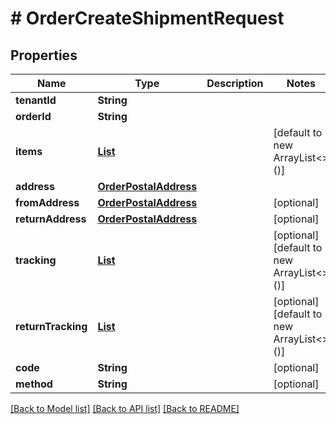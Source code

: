 # # OrderCreateShipmentRequest


## Properties 


Name | Type | Description | Notes
------------ | ------------- | ------------- | -------------
**tenantId**| **String** |   |
**orderId**| **String** |   |
**items**| [**List<OrderShipmentItem>**](OrderShipmentItem.md) |   | [default to new ArrayList<>()]
**address**| [**OrderPostalAddress**](OrderPostalAddress.md) |   |
**fromAddress**| [**OrderPostalAddress**](OrderPostalAddress.md) |   | [optional]
**returnAddress**| [**OrderPostalAddress**](OrderPostalAddress.md) |   | [optional]
**tracking**| [**List<ShipmentTracking>**](ShipmentTracking.md) |   | [optional] [default to new ArrayList<>()]
**returnTracking**| [**List<ShipmentTracking>**](ShipmentTracking.md) |   | [optional] [default to new ArrayList<>()]
**code**| **String** |   | [optional]
**method**| **String** |   | [optional]


[[Back to Model list]](../../README.md#models) [[Back to API list]](../../README.md#endpoints) [[Back to README]](../../README.md)

